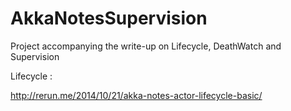 AkkaNotesSupervision
====================

Project accompanying the write-up on Lifecycle, DeathWatch and Supervision

Lifecycle : 

http://rerun.me/2014/10/21/akka-notes-actor-lifecycle-basic/

